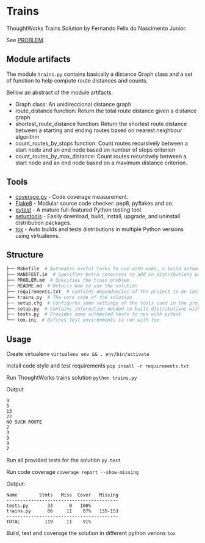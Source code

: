 # Trains

ThoughtWorks Trains Solution by Fernando Felix do Nascimento Junior.

See [PROBLEM](/PROBLEM.md).

## Module artifacts

The module `trains.py` contains basically a distance Graph class and a set of function to help compute route distances and counts.

Bellow an abstract of the module artifacts.

* Graph class: An unidireccional distance graph
* route_distance function: Return the total route distance given a distance graph
* shortest_route_distance function: Return the shortest route distance between a starting and ending routes based on
nearest neighbour algorithm
* count_routes_by_stops function: Count routes recursively between a start node and an end node based on number of stops
criterion
* count_routes_by_max_distance: Count routes recursively between a start node and an end node based on a maximum
distance criterion.

## Tools

* [coverage.py](https://coverage.readthedocs.org/) - Code coverage measurement.
* [Flake8](https://flake8.readthedocs.org/) - Modular source code checker: pep8, pyflakes and co.
* [pytest](http://pytest.org/) - A mature full-featured Python testing tool.
* [setuptools](https://pythonhosted.org/setuptools/setuptools.html) - Easily download, build, install, upgrade, and uninstall distribution packages.
* [tox](https://tox.readthedocs.org/) - Auto builds and tests distributions in multiple Python versions using virtualenvs.

## Structure

```sh
├── Makefile  # Automates useful tasks to use with make, a build automation tool
├── MANIFEST.in  # Specifies extra resources to add in distributions packages
├── PROBLEM.md  # Specifies the train problem 
├── README.md  # Details how to use the solution
├── requirements.txt  # Contains dependencies of the project to be installed using pip
├── trains.py  # The core code of the solution
├── setup.cfg  # Configures some settings of the tools used in the project
├── setup.py  # Contains information needed to build distributions with setuptools
├── tests.py  # Provides some automated tests to run with pytest
└── tox.ini  # Defines test environments to run with tox
```


## Usage

Create virtualenv
`virtualenv env && . env/bin/activate`

Install code style and test requirements
`pip insall -r requirements.txt`

Run ThoughtWorks trains solution
`python trains.py`

Output
```
9
5
13
22
NO SUCH ROUTE
2
3
9
9
7
```

Run all provided tests for the solution
`py.test`

Run code coverage
`coverage report --show-missing`

Output:

```
Name        Stmts   Miss  Cover   Missing
-----------------------------------------
tests.py       33      0   100%
trains.py      86     11    87%   135-153
-----------------------------------------
TOTAL         119     11    91%
```

Build, test and coverage the solution in different python verions
`tox`
